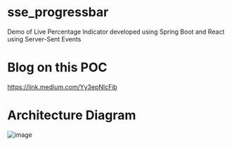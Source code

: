 # sse_progressbar
Demo of Live Percentage Indicator developed using Spring Boot and React using Server-Sent Events

# Blog on this POC
https://link.medium.com/Yy3epNlcFib

# Architecture Diagram
![image](https://user-images.githubusercontent.com/62155359/144742696-d43e5973-3cda-4065-90cf-1f7620ea073f.png)

